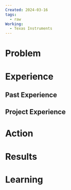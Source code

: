 ```yaml
---
Created: 2024-03-16
tags:
  - raw
Working:
  - Texas Instruments
---
```

# Problem



# Experience
## Past Experience



## Project Experience


# Action



# Results



# Learning
